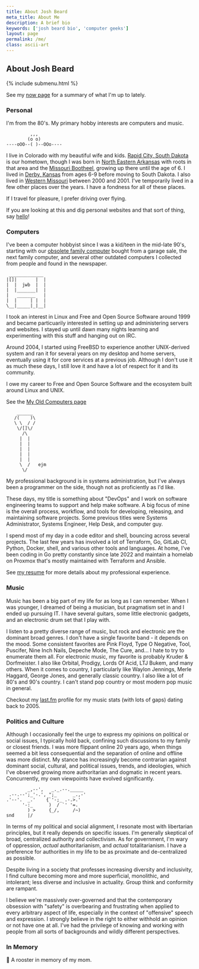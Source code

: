 ```yaml
---
title: About Josh Beard
meta_title: About Me
description: A brief bio
keywords: ['josh beard bio', 'computer geeks']
layout: page
permalink: /me/
class: ascii-art
---
```

## About Josh Beard

{% include submenu.html %}

See my [now page](/now) for a summary of what I'm up to lately.

### Personal

I'm from the 80's. My primary hobby interests are computers and music.

```ascii-art
         ,,,
        (o o)
----oOO--( )--OOo----
```

I live in Colorado with my beautiful wife and kids.
[Rapid City, South Dakota](https://en.wikipedia.org/wiki/Rapid_City,_South_Dakota)
is our hometown, though I was born in
[North Eastern Arkansas](https://en.wikipedia.org/wiki/Arkansas_Delta)
with roots in that area and the
[Missouri Bootheel](https://en.wikipedia.org/wiki/Missouri_Bootheel),
growing up there until the age of 6. I lived in
[Derby, Kansas](https://en.wikipedia.org/wiki/Derby,_Kansas)
from ages 6-9 before moving to South Dakota. I also lived in [Western Missouri](https://en.wikipedia.org/wiki/Whiteman_Air_Force_Base)
between 2000 and 2001. I've temporarily lived in a few other places over the
years. I have a fondness for all of these places.

If I travel for pleasure, I prefer driving over flying.

If you are looking at this and dig personal websites and that sort of thing,
say [hello](mailto:hello@joshbeard.me)!

### Computers

I've been a computer hobbyist since I was a kid/teen in the mid-late 90's,
starting with our [obsolete family computer](https://en.wikipedia.org/wiki/Commodore_PC_compatible_systems)
bought from a garage sale, the next family computer, and several other outdated
computers I collected from people and found in the newspaper.


```ascii-art-left
 _____________
|[]|       |  |
|  |  jwb  |  |
|  |_______|  |
|   _______   |
|  |     | |  |
\__|_____|_|__|
```

I took an interest in Linux and Free and Open Source Software around 1999 and
became particuarily interested in setting up and administering servers and
websites. I stayed up until dawn many nights learning and experimenting with
this stuff and hanging out on IRC.

Around 2004, I started using FreeBSD to experience another UNIX-derived system
and ran it for several years on my desktop and home servers, eventually using
it for core services at a previous job. Although I don't use it as much these
days, I still love it and have a lot of respect for it and its community.

I owe my career to Free and Open Source Software and the ecosystem built around
Linux and UNIX.

See the [My Old Computers page](/old-computers.html)

```ascii-art-right
    ______
   /(    )\
   \ \  / /
    \/[]\/
      /\
     |  |
     |  |
     |  |
     |  |
     |  |
     \  /   ejm
      \/
```

My professional background is in systems administration, but I've always
been a programmer on the side, though not as proficiently as I'd like.

These days, my title is something about "DevOps" and I work on software
engineering teams to support and help make software. A big focus of mine is
the overall process, workflow, and tools for developing, releasing, and
maintaining software projects. Some previous titles were Systems Administrator,
Systems Engineer, Help Desk, and computer guy.

I spend most of my day in a code editor and shell, bouncing across several
projects. The last few years has involved a lot of Terraform, Go, GitLab CI,
Python, Docker, shell, and various other tools and languages. At home, I've
been coding in Go pretty constantly since late 2022 and maintain a homelab
on Proxmox that's mostly maintained with Terraform and Ansible.

See [my resume](/resume) for more details about my professional experience.

### Music

Music has been a big part of my life for as long as I can remember. When I was
younger, I dreamed of being a musician, but pragmatism set in and I ended up
pursuing IT. I have several guitars, some little electronic gadgets, and an
electronic drum set that I play with.

I listen to a pretty diverse range of music, but rock and electronic are
the dominant broad genres. I don't have a single favorite band - it depends on
the mood. Some consistent favorites are Pink Floyd, Type O Negative, Tool,
Puscifer, Nine Inch Nails, Depeche Mode, The Cure, and... I hate to try to
enumerate them all. For electronic music, my favorite is probably Kruder &
Dorfmeister. I also like Orbital, Prodigy, Lords Of Acid, LTJ Bukem, and many
others. When it comes to country, I particularly like Waylon Jennings, Merle
Haggard, George Jones, and generally classic country. I also like a lot of 80's
and 90's country. I can't stand pop country or most modern pop music in
general.

Checkout my [last.fm](https://www.last.fm/user/joshbeard) profile for my music
stats (with lots of gaps) dating back to 2005.

### Politics and Culture

Although I occasionally feel the urge to express my opinions on political or
social issues, I typically hold back, confining such discussions to my family
or closest friends. I was more flippant online 20 years ago, when things
seemed a bit less consequential and the separation of online and offline was
more distinct. My stance has increasingly become contrarian against dominant
social, cultural, and political issues, trends, and ideologies, which I've
observed growing more authoritarian and dogmatic in recent years. Concurrently,
my own viewpoints have evolved significantly.

```ascii-art-left
        _,--',   _._.--._____
 .--.--';_'-.', ";_      _.,-'
.'--'.  _.'    {`'-;_ .-.>.'
      '-:_      )  / `' '=.
        ) >     {_/,     /~)
snd     |/
```

In terms of my political and social alignment, I resonate most with libertarian
principles, but it really depends on specific issues. I'm generally skeptical
of broad, centralized authority and collectivism. As for government, I'm wary
of oppression, _actual_ authoritarianism, and _actual_ totalitarianism. I have
a preference for authorities in my life to be as proximate and de-centralized
as possible.

Despite living in a society that professes increasing diversity and
inclusivity, I find culture becoming more and more superficial, monolithic, and
intolerant; less diverse and inclusive in actuality. Group think and conformity
are rampant.

I believe we're massively over-governed and that the contemporary obsession
with "safety" is overbearing and frustrating when applied to every arbitrary
aspect of life, especially in the context of "offensive" speech and expression.
I strongly believe in the right to either withhold an opinion or not have one
at all. I've had the privilege of knowing and working with people from all
sorts of backgrounds and wildly different perspectives.

### In Memory

🐓 A rooster in memory of my mom.
